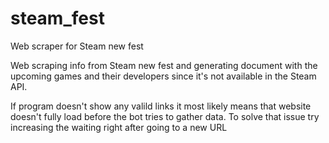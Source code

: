 # steam_fest
Web scraper for Steam new fest

Web scraping info from Steam new fest and generating document with the upcoming games and their developers since it's not available in the Steam API. 

If program doesn't show any valild links it most likely means that website doesn't fully load before the bot tries to gather data. To solve that issue try increasing the waiting right after going to a new URL
